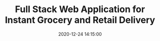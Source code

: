 ---
layout: inner
position: right
title: 'Full Stack Web Application for Instant Grocery and Retail Delivery'
date: 2020-12-24 14:15:00
categories: backend
tags: DjangoRest Vue.Js Stripe
featured_image: '/img/posts/05_kkoma.png'
project_link: 'https://github.com/joseluistello/Kkoma-Food'
button_icon: 'github'
button_text: 'Check Project'
lead_text: 'Build with Django Rest Framework, Vue.js, Bulma and Stripe.'
---
